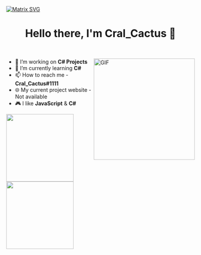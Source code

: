   [![Matrix SVG](https://raw.githubusercontent.com/rodrigograca31/rodrigograca31/master/matrix.svg)](https://www.youtube.com/watch?v=SDkAGkd4NLc) 
<p>
    <h1 align="center"><b>Hello there, I'm Cral_Cactus 👋</b></h1>
</p>

<br>

<img align="right" height="270px" alt="GIF"
    src="https://i.pinimg.com/originals/e4/26/70/e426702edf874b181aced1e2fa5c6cde.gif" />

- 👀 I’m working on **C# Projects**
- 🌱 I’m currently learning **C#**
- 📫 How to reach me - **Cral_Cactus#1111**
- 🌐 My current project website - Not available
- 🎮 I like **JavaScript** & **C#**

<p align="left">
    <a href="https://github.com/Cral-Cactus">
        <img height="180em"
            src="https://github-readme-stats.vercel.app/api?username=Cral-Cactus&&show_icons=true&title_color=08d665&icon_color=08d665&text_color=08d665&bg_color=151515" />
        <img height="180em"
            src="https://github-readme-stats-eight-theta.vercel.app/api/top-langs/?username=Cral-Cactus&hide=c,shell,python&layout=compact&langs_count=8&title_color=08d665&icon_color=08d665&text_color=08d665&bg_color=151515" />
    </a>
</p>
